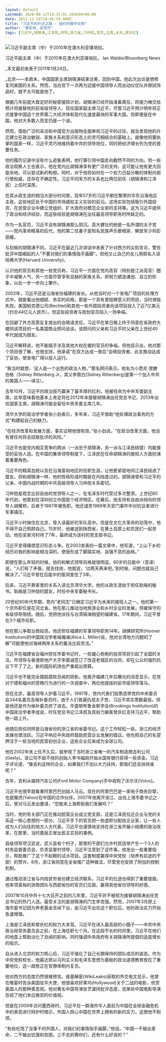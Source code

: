 ```yaml
---
layout: default
Lastmod: 2020-08-12T14:31:01.283640+00:00
date: 2012-11-16T19:45:59.000Z
title: "习近平的升迁之路 - 纽约时报中文网"
author: "黄安伟，安思乔"
tags: [习近平,胡锦涛,江泽民,领导,浙江省,习仲勋,官员,主席,关系,曾庆红]
---
```


![习近平副主席（中）于2010年在澳大利亚堪培拉。](https://images.weserv.nl/?url=https%3A//static01.nyt.com/images/2011/01/24/world/SUB-LEADERS/SUB-LEADERS-jumbo.jpg)

习近平副主席（中）于2010年在澳大利亚堪培拉。 Ian Waldie/Bloomberg News

_本文最初发表于2011年1月24日。   
  
_北京——本周末，中国国家主席胡锦涛结束访美，回到中国。他此次出访是想修复同美国的关系。然而，当白宫下一次再为迎接中国领导人而出动仪仗队并擦拭饰品时，就不太可能是他了。

根据几年前就大致定好的秘密接班计划，胡锦涛已经开始准备离任，将接力棒交给预计将接替他的前省级领导人、现任国家副主席习近平。尽管习近平预计明年将正式接掌中国这个世界第二大经济体和现代化速度最快的军事大国，但即便是在中国，他对大多数人而言仍是一个谜。

然而，借助广泛的采访和中国官方出版物全面审视习近平的过往，就会发现他的升迁建立在政治敏锐、家族关系和意识形态上的灵巧相结合的基础上。就像他将要执掌的国家一样，习近平灵巧地维持着中共的领导地位，同时把经济增长列为党的首要任务。

他的履历记录中没有什么迹象表明，他打算引领中国走向截然不同的方向。但一些政治观察人士也表示，他在党内比胡锦涛享有更广泛的支持，这可能让他有更大回旋余地，可以尝试新的构想。同时，对于他将如何在一个权力日益分散的体制内部行使权威，还存在不确定性。习近平同军方的关系也比两位前任（胡锦涛和江泽民）上任时深厚。

在其从政生涯的相当大部分时间里，现年57岁的习近平都在繁荣的华东沿海地区主政，这些地区处于中国的市场威权主义实验的前沿。这场实验包括吸引外国投资、在民营企业中建立党组织、扩大政府对模范企业家的支持等。这为习近平提供了政治和经济经验，而这些经验是胡锦涛在出任最高领导职务时所缺乏的。

作为一名官员，习近平没有胡锦涛那么阴沉。高大健壮的他是一名所谓的太子党——党内革命精英的后代，他的第二任妻子是知名民族声乐歌唱家、解放军少将彭丽媛。

与刻板的胡锦涛不同，习近平在最近几次讲话中发表了针对西方的尖刻言论，警告批评中国崛起的人“不要对我们的事情指手画脚”。但他又让自己的女儿用假名入读哈佛大学(Harvard University)。

认识他的官员和其他一些党员称，习近平一方面在党内高官（特别是江派高官）圈子中凝聚人气，另一方面尽管享有显赫的家族关系，却努力塑造谦逊、自立的形象，以此一步一步向上攀升。

2002年，习近平还是沿海省份福建的省长。从他当时对一个发电厂项目的处理方式中，就能看出他细腻、务实的风格。那是一个具有里程碑意义的项目，当时濒临失败。美国柏克德公司(Bechtel)和其他一些外国投资者向该项目投入了近7亿美元（约合44亿元人民币）。但这些投资者与规划官员陷入一场争端。

在回避了外方高管反复提出的会晤请求后，习近平在某日晚上终于同意在省政府大楼同该项目的一名美国商业顾问谈谈。该顾问的父亲和习近平的父亲在上世纪40年代就成为朋友。

习近平解释说，他不能插手涉及其他大权在握的官员的争端。但他显示出，他对那个项目很了解，也很支持，他承诺“在双方达成一致后”会晤投资者。此言推动达成了妥协，使发电厂得以投入运行。

“我当时就想，‘这人是一个出色的政治人物，’”那名顾问表示。他名为小悉尼·里滕伯格（Sidney Rittenberg Jr，其父李敦白\[Sidney Rittenberg\]是第一个加入中共的美国人——译注）。

去年10月，习近平的政治技巧赢来了最丰厚的红利，他被任命为中央军委副主席。此举意味着他基本上肯定将在2012年末接替胡锦涛出任党总书记，2013年出任国家主席。胡锦涛可能会留任中央军委主席几年。

清华大学的政治学学者张小劲表示，多年来，习近平借助“他处理政治事务的方式”构建起自己的魅力。

“在经济改革和发展方面，事实证明他很有效，”张小劲说。“在政治改革方面，他没有冒任何将会招致批评的风险。”

习近平也是党内相互竞争的两派（一派忠于胡锦涛，另一派与江泽民结盟）均能接受的妥协人选。在中国的集体领导制度下，江泽民在任命胡锦涛的接班人方面扮演着重要角色。

习近平的精英血统以及在沿海富裕地区的任职生涯，让他更紧密地同江泽民结成了盟友。但和胡锦涛一样，他的性格形成时期是在内陆度过的。胡锦涛曾和习近平的父亲、中国内战时期的中共高级领导人习仲勋关系密切。

习仲勋是观念比较自由的党领导人之一，在毛泽东时代受过多次整肃。上世纪80年代初，他策划在深圳创立中国首个经济特区。在幕后，他支持有自由派倾向的领导人胡耀邦，后者于1987年被免职。他还谴责1989年天安门事件中对抗议者进行军事镇压。

习近平小时候住在北京，曾入读最好的军队高中。但是在文化大革命的动荡中，他不得不自己照顾自己。15岁时，他被送到陕西省，在黄土高原上和农民们一起劳动。他在梁家河村待了7年，最终成为该村的党支部书记。

习近平变得痛恨意识形态斗争。在2003发表的一篇文章中，他写道，“上山下乡的经历对我的影响是相当深的，使我形成了脚踏实地、自强不息的品格。”

即使在那么年轻的时候，他的和解式领导风格就很明显。80岁的吕能中（音译）说，“人们有了矛盾，就去找他，他就说，‘过两天再来吧。’到时候，问题也就自己解决了。”习近平曾在吕能中的窑洞里住了3年。

后来，习近平靠家里的关系入读北京清华大学。他的从政生涯始于担任耿飚的秘书。耿飚是习仲勋的盟友，时任中央军委秘书长。

20世纪80年代早期，党内“老同志”已确定习近平为未来的接班人之一。他的第一个京外职位是在河北省。他在那儿推动当地旅游业和乡村企业的发展，但被保守的省级领导阻挠。随后，党把他派往与台湾隔海相望的福建省。17年期间，习近平曾在3个城市任职。

他在那儿争取台商投资。他还担任福建的军事领导职务14年。胡佛研究所(Hoover Institution)的中国政治学者梅瀚澜(Alice L. Miller)说，他对台湾地方问题的了解“可能使他对海峡两岸关系的看法比较灵活。”

习近平在福建省会福州担任市委书记时，一些雄心勃勃的投资项目引起了全国的关注。市领导与香港房地产大亨李嘉诚签订了改造老城区的合同，却在公众的强烈抗议下不了了之。新的国际机场也严重超出预算。

习近平也不能完全摆脱腐败丑闻的阴影。他离开福建几年后曝光的消息显示，在党对宁德和福州的受贿行为进行的一次调查中，两位他提拔的前市级领导落马。

但在北京，最高领导人护着习近平。1997年，党内代表们投票选举党的中央委员会344名委员及候补委员时，由于人们普遍仇视太子党，习近平其实票数最低。但是他还是作为候补委员挤了进去。华盛顿布鲁金斯学会(Brookings Institution)的中国政治学者李成说，时任党总书记江泽民及其权力掮客曾庆红支持习近平，帮助他一路上升。

他随后担任同样是沿海省份的浙江省的省委书记。这个工作轻松一些。浙江的经济发展也很活跃。习近平响应中央政府鼓励民营企业发展的倡议。他也把自己的名望押注于一些当地的民营初创企业，这些企业后来成为全球公司。

他在2002年末上任不久后，就参观了当时浙江省唯一的汽车制造商吉利公司(Geely)。该公司不屈不挠的创始人李书福刚开始从国有银行获得一些资金。习近平评论道，“像吉利这样的企业，如果我们不加以大力扶持，那我们还去扶持谁呢？”

去年，吉利从福特汽车公司(Ford Motor Company)手中收购了沃尔沃(Volvo)。

习近平也很早就看重阿里巴巴创始人马云。现在的阿里巴巴是一家电子商务巨擘，也是雅虎(Yahoo)在中国的合作伙伴。2007年他离开浙江，出任上海市委书记之后，曾对马云发出邀请，“您能来上海帮助我们发展吗？”

当时，党的有关部门正在推动民营企业成立党支部，这是江泽民拉近企业与党的关系这一核心思想的一部分。习近平手下的官员把一些虚职分配给企业家，让一些人成为人们向往的地方人大代表。习近平也谨慎地支持在浙江省开展小规模的政治改革，在那里，当时基层正冒出民主实验的事例。

县级领导项汉武说，武义县有个村子，那里的干部们允许村民选举产生一个3人的村务监督委员会，负责监督村领导，习近平注意到了这件事。他发出一些重要指示，帮助推广了这个不起眼的试点项目。这套制度赢得中央党校（培养有前途的干部）的赞许。8月，浙江省同意在全省推广这种做法，尽管党也安排了附加的控制机制。

通过推动浙江省与内陆贫穷省份建立经济联系，习近平的仕途也得到了重要提振。他率领富裕的浙商团队与西部省份的官员们见面，赢得其他省份领导的好感。

2007年10月中共十七大召开之前的几年里，习近平并不被视为接替胡锦涛出任党总书记的热门人选。最受关注的是胡锦涛的门生李克强。然而，2007年3月原上海市委书记因为养老基金丑闻下台，由习近平出任这个职位后，他的政治实力开始急速增强。

上海是江泽民和曾庆红的权力大本营。习近平在进入最高层的小圈子——中共中央政治局常务委员会之前，在上海任职七个月。在这段不长的时间里，习近平在他们的地盘上帮助淡化了丑闻的影响，同时强调中央政府有关胡锦涛所提倡的适度增长的指示。

自从进入北京的权力核心后，习近平强化了自己长期保持的团队成员的姿态。作为中央党校校长，他最近把以马列主义和毛泽东思想为基础的政治道德教育放在了重要地位，这一趋势正在官僚体制内复苏。

他对西方的态度仍然很难预言。维基解密(WikiLeaks)获取的外交电文显示，他曾在晚宴时告诉美国驻华大使，他很喜欢好莱坞(Hollywood)关于二战的电影，欣赏美国人的那种善恶观。他对著名中国导演张艺谋持批评态度，说某些中国电影导演忽视了他们本应推崇的价值观。

但是在2009年访问墨西哥时，习近平在一群海外华人面前为中国在全球金融危机中的表现进行辩护时暗示，外国人担心中国在世界上拥有的新的实力，这使他不耐烦。

“有些吃饱了没事干的外国人，对我们的事情指手画脚，”他说。“中国一不输出革命，二不输出饥饿和贫困，三不去折腾你们，还有什么好说的？”

